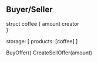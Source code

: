 Buyer/Seller
------------

struct coffee {
  amount
  creator  
}

storage: [
  products: [coffee]
]

BuyOffer()
CreateSellOffer(amount)
